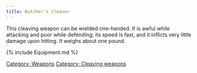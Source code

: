 ```yaml
---
title: Butcher's cleaver
---
```


This cleaving weapon can be wielded one-handed. It is awful while
attacking and poor while defending; its speed is fast, and it inflicts
very little damage upon hitting. It weighs about one pound.

{% include Equipment.md %}

[Category: Weapons](Category:_Weapons "wikilink") [Category: Cleaving
weapons](Category:_Cleaving_weapons "wikilink")